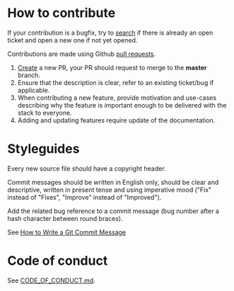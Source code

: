 # How to contribute

If your contribution is a bugfix, try to [search](https://github.com/spxbhuhb/z2-service/issues)
if there is already an open ticket and open a new one if not yet opened.

Contributions are made using Github [pull requests](https://help.github.com/en/articles/about-pull-requests).

1. [Create](https://github.com/spxbhuhb/z2-service/compare) a new PR, your PR should request to merge to the **master** branch.
2. Ensure that the description is clear, refer to an existing ticket/bug if applicable.
3. When contributing a new feature, provide motivation and use-cases describing why
   the feature is important enough to be delivered with the stack to everyone.
4. Adding and updating features require update of the documentation.

# Styleguides

Every new source file should have a copyright header.

Commit messages should be written in English only, should be clear and descriptive,
written in present tense and using imperative mood ("Fix" instead of "Fixes", "Improve" instead of "Improved").

Add the related bug reference to a commit message (bug number after a hash character between round braces).

See [How to Write a Git Commit Message](https://chris.beams.io/posts/git-commit/)

# Code of conduct

See [CODE_OF_CONDUCT.md](CODE_OF_CONDUCT.md).
